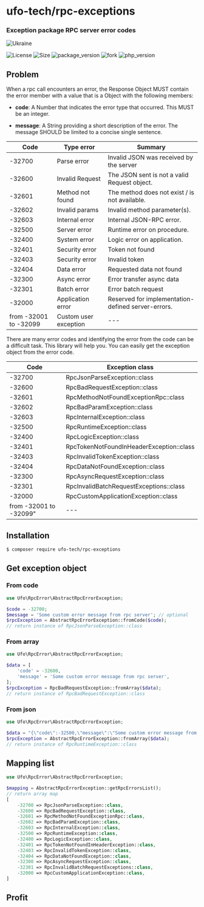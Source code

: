 # ufo-tech/rpc-exceptions
### Exception package RPC server error codes

![Ukraine](https://img.shields.io/badge/%D0%A1%D0%BB%D0%B0%D0%B2%D0%B0-%D0%A3%D0%BA%D1%80%D0%B0%D1%97%D0%BD%D1%96-yellow?labelColor=blue)

![License](https://img.shields.io/badge/license-MIT-green?labelColor=7b8185) ![Size](https://img.shields.io/github/repo-size/ufo-tech/rpc-exceptions?label=Size%20of%20the%20repository) ![package_version](https://img.shields.io/github/v/tag/ufo-tech/rpc-exceptions?color=blue&label=Latest%20Version&logo=Packagist&logoColor=white&labelColor=7b8185) ![fork](https://img.shields.io/github/forks/ufo-tech/rpc-exceptions?color=green&logo=github&style=flat)
![php_version](https://img.shields.io/packagist/dependency-v/ufo-tech/rpc-exceptions/php?logo=PHP&logoColor=white)
## Problem
When a rpc call encounters an error, the Response Object MUST contain the error member with a value that is a Object with the following members:

- **code**:
A Number that indicates the error type that occurred.
This MUST be an integer.

- **message**:
A String providing a short description of the error.
The message SHOULD be limited to a concise single sentence.

| Code                  | Type error            | Summary                                            |
|-----------------------|-----------------------|----------------------------------------------------|
| -32700                | Parse error           | Invalid JSON was received by the server            |
| -32600                | Invalid Request       | The JSON sent is not a valid Request object.       |
| -32601                | Method not found      | The method does not exist / is not available.      |
| -32602                | Invalid params        | Invalid method parameter(s).                       |
| -32603                | Internal error        | Internal JSON-RPC error.                           |
| -32500                | Server error          | Runtime error on procedure.                        |
| -32400                | System error          | Logic error on application.                        |
| -32401                | Security error        | Token not found                                    |
| -32403                | Security error        | Invalid token                                      |
| -32404                | Data error            | Requested data not found                           |
| -32300                | Async error           | Error transfer async data                          |
| -32301                | Batch error           | Error batch request                                |
| -32000                | Application error     | Reserved for implementation-defined server-errors. |
| from -32001 to -32099 | Custom user exception | ---                                                |

There are many error codes and identifying the error from the code can be a difficult task.
This library will help you.
You can easily get the exception object from the error code.

| Code                   | Exception class                           |
|------------------------|-------------------------------------------|
| -32700                 |  RpcJsonParseException::class             |
| -32600                 |  RpcBadRequestException::class            |
| -32601                 |  RpcMethodNotFoundExceptionRpc::class     |
| -32602                 |  RpcBadParamException::class              |
| -32603                 |  RpcInternalException::class              |
| -32500                 |  RpcRuntimeException::class               |
| -32400                 |  RpcLogicException::class                 |
| -32401                 |  RpcTokenNotFoundInHeaderException::class |
| -32403                 |  RpcInvalidTokenException::class          |
| -32404                 |  RpcDataNotFoundException::class          |
| -32300                 |  RpcAsyncRequestException::class          |
| -32301                 |  RpcInvalidBatchRequestExceptions::class  |
| -32000                 |  RpcCustomApplicationException::class     |
| from -32001 to -32099" | ---                                       |

## Installation

```console
$ composer require ufo-tech/rpc-exceptions
```

## Get exception object
### From code
```php
use Ufo\RpcError\AbstractRpcErrorException;

$code = -32700;
$message = 'Some custom error message from rpc server'; // optional
$rpcException = AbstractRpcErrorException::fromCode($code);
// return instance of RpcJsonParseException::class
```

### From array
```php
use Ufo\RpcError\AbstractRpcErrorException;

$data = [
    'code' = -32600,
    'message' = 'Some custom error message from rpc server',
];
$rpcException = RpcBadRequestException::fromArray($data);
// return instance of RpcBadRequestException::class
```

### From json
```php
use Ufo\RpcError\AbstractRpcErrorException;

$data = "{\"code\":-32500,\"message\":\"Some custom error message from rpc server\"}";
$rpcException = AbstractRpcErrorException::fromArray($data);
// return instance of RpcRuntimeException::class
```


## Mapping list
```php
use Ufo\RpcError\AbstractRpcErrorException;

$mapping = AbstractRpcErrorException::getRpcErrorsList();
// return array map
[
    -32700 => RpcJsonParseException::class,
    -32600 => RpcBadRequestException::class,
    -32601 => RpcMethodNotFoundExceptionRpc::class,
    -32602 => RpcBadParamException::class,
    -32603 => RpcInternalException::class,
    -32500 => RpcRuntimeException::class,
    -32400 => RpcLogicException::class,
    -32401 => RpcTokenNotFoundInHeaderException::class,
    -32403 => RpcInvalidTokenException::class,
    -32404 => RpcDataNotFoundException::class,
    -32300 => RpcAsyncRequestException::class,
    -32301 => RpcInvalidBatchRequestExceptions::class,
    -32000 => RpcCustomApplicationException::class,
]
```

## Profit